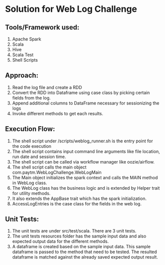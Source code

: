 # Solution for Web Log Challenge

## Tools/Framework used:
  1. Apache Spark
  2. Scala
  3. Hive
  4. Scala Test
  5. Shell Scripts
  
## Approach:
  1. Read the log file and create a RDD
  2. Convert the RDD into Dataframe using case class by picking certain fields from the log.
  3. Append additional columns to DataFrame necessary for sessionizing the logs
  4. Invoke different methods to get each results.
  
## Execution Flow:
  1. The shell script under /scripts/weblog_runner.sh is the entry point for the code execution
  2. The shell script contains input command line arguments like file location, run date and session time.
  3. The shell script can be called via workflow manager like oozie/airflow.
  4. The shell script calls the main object com.paytm.WebLogChallenge.WebLogMain
  5. The Main object initializes the spark context and calls the MAIN method in WebLog class.
  6. The WebLog class has the business logic and is extended by Helper trait for utility methods.
  7. It also extends the AppBase trait which has the spark initialization.
  8. AccessLogEntries is the case class for the fields in the web log.
  
## Unit Tests:
 1. The unit tests are under src/test/scala. There are 3 unit tests.
 2. The unit tests resources folder has the sample input data and also expected output data for the different methods.
 3. A dataframe is created based on the sample input data. This sample dataframe is passed to the method that need to be tested. The resulted 
  dataframe is matched against the already saved expected output result.
 
